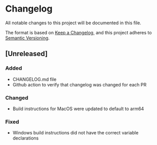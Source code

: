 # Changelog

All notable changes to this project will be documented in this file.

The format is based on [Keep a Changelog](https://keepachangelog.com/en/1.1.0/),
and this project adheres to [Semantic Versioning](https://semver.org/spec/v2.0.0.html).

## [Unreleased]

### Added

- CHANGELOG.md file
- Github action to verify that changelog was changed for each PR

### Changed

- Build instructions for MacOS were updated to default to arm64

### Fixed

- Windows build instructions did not have the correct variable declarations